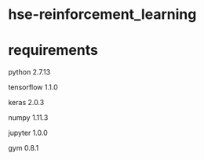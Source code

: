 # hse-reinforcement_learning
# requirements
python 2.7.13

tensorflow 1.1.0

keras 2.0.3

numpy 1.11.3

jupyter 1.0.0

gym 0.8.1
